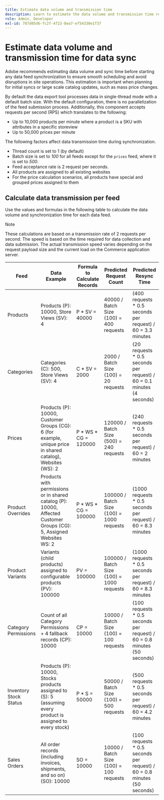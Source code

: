 ```yaml
---
title: Estimate data volume and transmission time
description: Learn to estimate the data volume and transmission time required for the [!DNL data export] tool to synchronize feed data between Adobe Commerce and connected services.
role: Admin, Developer
exl-id: 787d05d6-fc2f-4f23-8ea7-ef54330e1f37
---
```

# Estimate data volume and transmission time for data sync

Adobe recommends estimating data volume and sync time before starting any data feed synchronization to ensure smooth scheduling and avoid disruptions in site operations. This estimation is important when planning for initial syncs or large scale catalog updates, such as mass price changes.

By default the data export tool processes data in single-thread mode with a default batch size. With the default configuration, there is no parallelization of the feed submission process. Additionally, this component accepts requests per second (RPS) which translates to the following:

- Up to 10,000 products per minute where a product is a SKU with attributes in a specific storeview
- Up to 50,000 prices per minute

The following factors affect data transmission time during synchronization.

- Thread count is set to 1 (by default)
- Batch size is set to _100_ for all feeds except for the `prices` feed, where it is set to _500_.
- Feed acceptance rate is 2 request per seconds.
- All products are assigned to all existing websites
- For the price calculation scenarios, all products have special and grouped prices assigned to them


## Calculate data transmission per feed

Use the values and formulas in the following table to calculate the data volume and synchronization time for each data feed.

>[!NOTE]
>
>These calculations are based on a transmission rate of 2 requests per second. The speed is based on the time required for data collection and data submission. The actual transmission speed varies depending on the request payload size and the current load on the Commerce application server.

| Feed | Data Example | Formula to Calculate Records | Predicted Request Count | Predicted Resync Time |
| --- | --- | --- | --- | --- |
| Products | Products (P): 10000, Store Views (SV): 4 | P * SV = 40000 | 40000 / Batch Size (100) = 400 requests | (400 requests * 0.5 seconds per request) / 60 = 3.3 minutes |
| Categories | Categories &#40;C&#41;: 500, Store Views (SV): 4 | C * SV = 2000 | 2000 / Batch Size (100) = 20 requests | (20 requests * 0.5 seconds per request) / 60 = 0.1 minutes (4 seconds) |
| Prices | Products (P): 10000, Customer Groups (CG): 6 (for example, unique price in shared catalog), Websites (WS): 2 | P \* WS * CG = 120000 | 120000 / Batch Size (500) = 240 requests | (240 requests * 0.5 seconds per request) / 60 = 2 minutes |
| Product Overrides | Products with permissions or in shared catalog (P): 10000, Affected Customer Groups (CG): 5, Assigned Websites WS: 2 | P \* WS * CG  = 100000 | 100000 / Batch Size (100) = 1000 requests | (1000 requests * 0.5 seconds per request) / 60 = 8.3 minutes |
| Product Variants | Variants (child products) assigned to configurable products (PV): 100000 | PV = 100000 | 100000 / Batch Size (100) = 1000 requests | (1000 requests * 0.5 seconds per request) / 60 = 8.3 minutes |
| Category Permissions | Count of all Category Permissions + 4 fallback records (CP): 10000 | CP = 10000 | 10000 / Batch Size (100) = 100 requests | (100 requests * 0.5 seconds per request) / 60 = 0.8 minutes (50 seconds) |
| Inventory Stock Status | Products (P): 10000, Stocks products assigned to (S): 5 (assuming every product is assigned to every stock) | P * S = 50000 | 50000 / Batch Size (100) = 500 requests | (500 requests * 0.5 seconds per request) / 60 = 4.2 minutes |
| Sales Orders | All order records (including invoices, shipments, and so on) (SO): 10000 | SO = 10000 | 10000 / Batch Size (100) = 100 requests | (100 requests * 0.5 seconds per request) / 60 = 0.8 minutes (50 seconds) |

